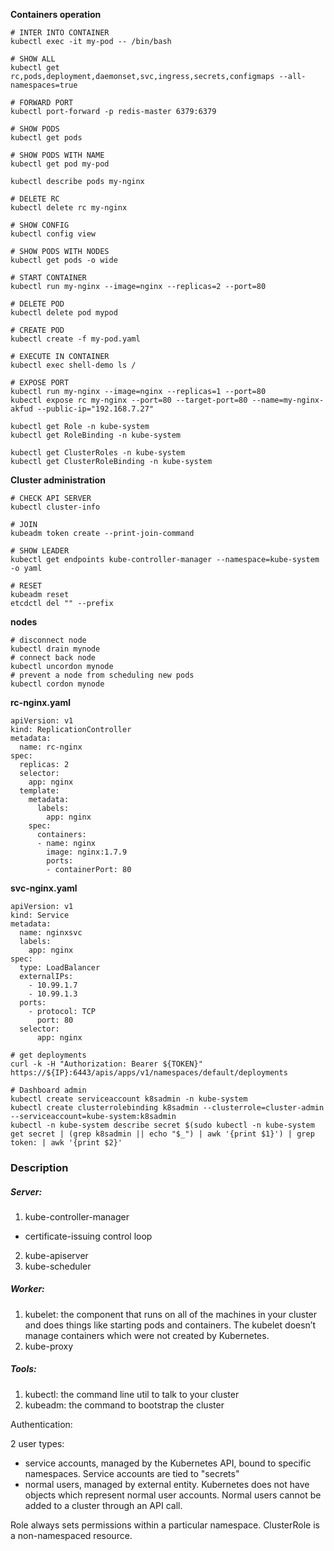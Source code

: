 <strong>Containers operation</strong>

```
# INTER INTO CONTAINER
kubectl exec -it my-pod -- /bin/bash

# SHOW ALL
kubectl get rc,pods,deployment,daemonset,svc,ingress,secrets,configmaps --all-namespaces=true

# FORWARD PORT
kubectl port-forward -p redis-master 6379:6379

# SHOW PODS
kubectl get pods

# SHOW PODS WITH NAME
kubectl get pod my-pod

kubectl describe pods my-nginx

# DELETE RC
kubectl delete rc my-nginx

# SHOW CONFIG
kubectl config view

# SHOW PODS WITH NODES
kubectl get pods -o wide

# START CONTAINER
kubectl run my-nginx --image=nginx --replicas=2 --port=80

# DELETE POD
kubectl delete pod mypod

# CREATE POD
kubectl create -f my-pod.yaml

# EXECUTE IN CONTAINER
kubectl exec shell-demo ls /

# EXPOSE PORT
kubectl run my-nginx --image=nginx --replicas=1 --port=80
kubectl expose rc my-nginx --port=80 --target-port=80 --name=my-nginx-akfud --public-ip="192.168.7.27"

kubectl get Role -n kube-system
kubectl get RoleBinding -n kube-system

kubectl get ClusterRoles -n kube-system
kubectl get ClusterRoleBinding -n kube-system
```

<strong>Cluster administration</strong>
```
# CHECK API SERVER
kubectl cluster-info

# JOIN
kubeadm token create --print-join-command

# SHOW LEADER
kubectl get endpoints kube-controller-manager --namespace=kube-system  -o yaml

# RESET
kubeadm reset
etcdctl del "" --prefix
```

<strong>nodes</strong>
```
# disconnect node
kubectl drain mynode
# connect back node
kubectl uncordon mynode 
# prevent a node from scheduling new pods
kubectl cordon mynode
```

<strong>rc-nginx.yaml</strong>
```
apiVersion: v1
kind: ReplicationController
metadata:
  name: rc-nginx
spec:
  replicas: 2
  selector:
    app: nginx
  template:
    metadata:
      labels:
        app: nginx
    spec:
      containers:
      - name: nginx
        image: nginx:1.7.9
        ports:
        - containerPort: 80
```

<strong>svc-nginx.yaml</strong>
```
apiVersion: v1
kind: Service
metadata:
  name: nginxsvc
  labels:
    app: nginx
spec:
  type: LoadBalancer
  externalIPs:
    - 10.99.1.7
    - 10.99.1.3
  ports:
    - protocol: TCP
      port: 80
  selector:
      app: nginx
```

```
# get deployments
curl -k -H "Authorization: Bearer ${TOKEN}" https://${IP}:6443/apis/apps/v1/namespaces/default/deployments

# Dashboard admin
kubectl create serviceaccount k8sadmin -n kube-system
kubectl create clusterrolebinding k8sadmin --clusterrole=cluster-admin --serviceaccount=kube-system:k8sadmin
kubectl -n kube-system describe secret $(sudo kubectl -n kube-system get secret | (grep k8sadmin || echo "$_") | awk '{print $1}') | grep token: | awk '{print $2}'
```

### Description

##### Server:
1) kube-controller-manager
- certificate-issuing control loop
2) kube-apiserver
3) kube-scheduler

##### Worker:
1) kubelet: the component that runs on all of the machines in your cluster and does things like starting pods and containers. The kubelet doesn’t manage containers which were not created by Kubernetes.
2) kube-proxy

##### Tools:
1) kubectl: the command line util to talk to your cluster
2) kubeadm: the command to bootstrap the cluster

Authentication:

2 user types:
- service accounts, managed by the Kubernetes API, bound to specific namespaces. Service accounts are tied to "secrets"
- normal users, managed by external entity. Kubernetes does not have objects which represent normal user accounts. Normal users cannot be added to a cluster through an API call.

Role always sets permissions within a particular namespace.
ClusterRole is a non-namespaced resource.




